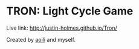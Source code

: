 # TRON: Light Cycle Game

Live link: http://justin-holmes.github.io/Tron/

Created by [aoili](https://github.com/aoili) and myself.
